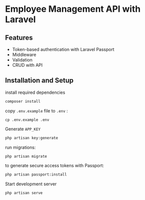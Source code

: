 # Employee Management API with Laravel

## Features 
- Token-based authentication with Laravel Passport
- Middleware
- Validation
- CRUD with API

## Installation and Setup 
install required dependencies

```bash
composer install
```

copy `.env.example` file to `.env` :
```
cp .env.example .env
```
Generate `APP_KEY`
```bash
php artisan key:generate
```
run migrations:
```bash
php artisan migrate
```

to generate secure access tokens with Passport:
```bash
php artisan passport:install
```

Start development server
```
php artisan serve
```

